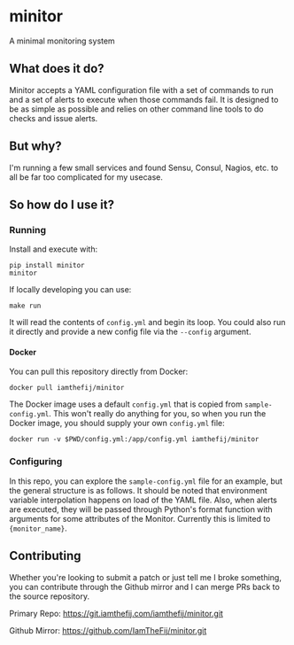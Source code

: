 # minitor

A minimal monitoring system

## What does it do?

Minitor accepts a YAML configuration file with a set of commands to run and a set of alerts to execute when those commands fail. It is designed to be as simple as possible and relies on other command line tools to do checks and issue alerts.

## But why?

I'm running a few small services and found Sensu, Consul, Nagios, etc. to all be far too complicated for my usecase.

## So how do I use it?

### Running

Install and execute with:

```
pip install minitor
minitor
```

If locally developing you can use:

```
make run
```

It will read the contents of `config.yml` and begin its loop. You could also run it directly and provide a new config file via the `--config` argument.


#### Docker

You can pull this repository directly from Docker:

`docker pull iamthefij/minitor`

The Docker image uses a default `config.yml` that is copied from `sample-config.yml`. This won't really do anything for you, so when you run the Docker image, you should supply your own `config.yml` file:

`docker run -v $PWD/config.yml:/app/config.yml iamthefij/minitor`

### Configuring

In this repo, you can explore the `sample-config.yml` file for an example, but the general structure is as follows. It should be noted that environment variable interpolation happens on load of the YAML file. Also, when alerts are executed, they will be passed through Python's format function with arguments for some attributes of the Monitor. Currently this is limited to `{monitor_name}`.

## Contributing

Whether you're looking to submit a patch or just tell me I broke something, you can contribute through the Github mirror and I can merge PRs back to the source repository.

Primary Repo: https://git.iamthefij.com/iamthefij/minitor.git

Github Mirror: https://github.com/IamTheFij/minitor.git
